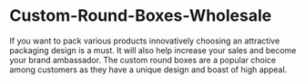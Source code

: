 # Custom-Round-Boxes-Wholesale
If you want to pack various products innovatively choosing an attractive packaging design is a must. It will also help increase your sales and become your brand ambassador. The custom round boxes are a popular choice among customers as they have a unique design and boast of high appeal.
